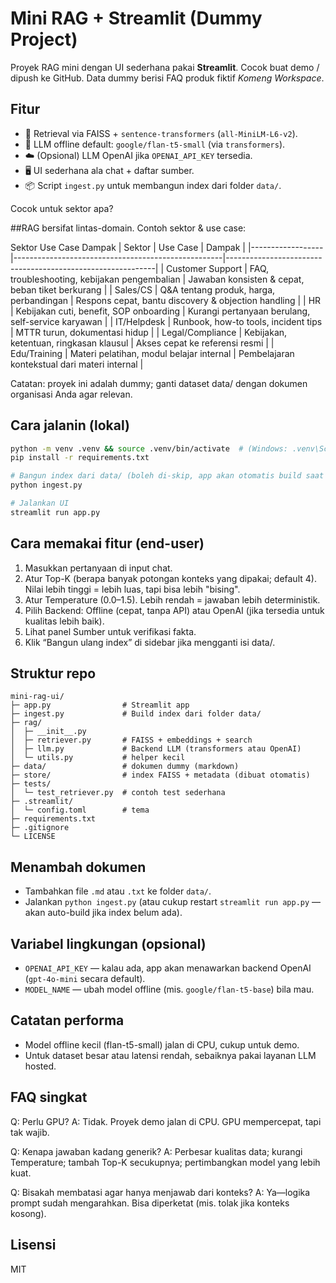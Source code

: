 # Mini RAG + Streamlit (Dummy Project)

Proyek RAG mini dengan UI sederhana pakai **Streamlit**. Cocok buat demo / dipush ke GitHub.
Data dummy berisi FAQ produk fiktif *Komeng Workspace*.

## Fitur
- 🔎 Retrieval via FAISS + `sentence-transformers` (`all-MiniLM-L6-v2`).
- 🧠 LLM offline default: `google/flan-t5-small` (via `transformers`).
- ☁️ (Opsional) LLM OpenAI jika `OPENAI_API_KEY` tersedia.
- 🖥️ UI sederhana ala chat + daftar sumber.
- 📦 Script `ingest.py` untuk membangun index dari folder `data/`.

Cocok untuk sektor apa?

##RAG bersifat lintas-domain. Contoh sektor & use case:

Sektor	Use Case	Dampak
| Sektor           | Use Case                                           | Dampak                                                     |
|------------------|----------------------------------------------------|------------------------------------------------------------|
| Customer Support | FAQ, troubleshooting, kebijakan pengembalian       | Jawaban konsisten & cepat, beban tiket berkurang           |
| Sales/CS         | Q&A tentang produk, harga, perbandingan            | Respons cepat, bantu discovery & objection handling        |
| HR               | Kebijakan cuti, benefit, SOP onboarding            | Kurangi pertanyaan berulang, self-service karyawan         |
| IT/Helpdesk      | Runbook, how-to tools, incident tips               | MTTR turun, dokumentasi hidup                              |
| Legal/Compliance | Kebijakan, ketentuan, ringkasan klausul            | Akses cepat ke referensi resmi                             |
| Edu/Training     | Materi pelatihan, modul belajar internal           | Pembelajaran kontekstual dari materi internal              |

Catatan: proyek ini adalah dummy; ganti dataset data/ dengan dokumen organisasi Anda agar relevan.

## Cara jalanin (lokal)
```bash
python -m venv .venv && source .venv/bin/activate  # (Windows: .venv\Scripts\activate)
pip install -r requirements.txt

# Bangun index dari data/ (boleh di-skip, app akan otomatis build saat pertama kali)
python ingest.py

# Jalankan UI
streamlit run app.py
```

## Cara memakai fitur (end-user)

1. Masukkan pertanyaan di input chat.
2. Atur Top-K (berapa banyak potongan konteks yang dipakai; default 4). Nilai lebih tinggi = lebih luas, tapi bisa lebih "bising".
3. Atur Temperature (0.0–1.5). Lebih rendah = jawaban lebih deterministik.
4. Pilih Backend: Offline (cepat, tanpa API) atau OpenAI (jika tersedia untuk kualitas lebih baik).
5. Lihat panel Sumber untuk verifikasi fakta.
6. Klik “Bangun ulang index” di sidebar jika mengganti isi data/.

## Struktur repo
```
mini-rag-ui/
├─ app.py                # Streamlit app
├─ ingest.py             # Build index dari folder data/
├─ rag/
│  ├─ __init__.py
│  ├─ retriever.py       # FAISS + embeddings + search
│  ├─ llm.py             # Backend LLM (transformers atau OpenAI)
│  └─ utils.py           # helper kecil
├─ data/                 # dokumen dummy (markdown)
├─ store/                # index FAISS + metadata (dibuat otomatis)
├─ tests/
│  └─ test_retriever.py  # contoh test sederhana
├─ .streamlit/
│  └─ config.toml        # tema
├─ requirements.txt
├─ .gitignore
└─ LICENSE
```

## Menambah dokumen
- Tambahkan file `.md` atau `.txt` ke folder `data/`.
- Jalankan `python ingest.py` (atau cukup restart `streamlit run app.py` — akan auto-build jika index belum ada).

## Variabel lingkungan (opsional)
- `OPENAI_API_KEY` — kalau ada, app akan menawarkan backend OpenAI (`gpt-4o-mini` secara default).
- `MODEL_NAME` — ubah model offline (mis. `google/flan-t5-base`) bila mau.

## Catatan performa
- Model offline kecil (flan-t5-small) jalan di CPU, cukup untuk demo.
- Untuk dataset besar atau latensi rendah, sebaiknya pakai layanan LLM hosted.

## FAQ singkat

Q: Perlu GPU?
A: Tidak. Proyek demo jalan di CPU. GPU mempercepat, tapi tak wajib.

Q: Kenapa jawaban kadang generik?
A: Perbesar kualitas data; kurangi Temperature; tambah Top-K secukupnya; pertimbangkan model yang lebih kuat.

Q: Bisakah membatasi agar hanya menjawab dari konteks?
A: Ya—logika prompt sudah mengarahkan. Bisa diperketat (mis. tolak jika konteks kosong).

## Lisensi
MIT
